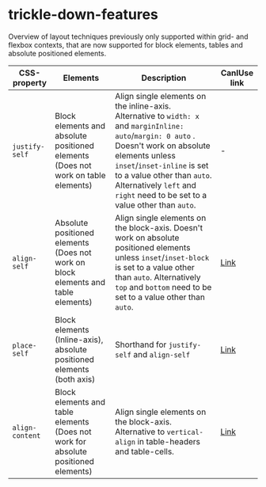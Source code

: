 # trickle-down-features

Overview of layout techniques previously only supported within grid- and flexbox contexts, that are now supported for block elements, tables and absolute positioned elements.

| CSS-property | Elements | Description | CanIUse link
| --- | --- | --- | --- |
| `justify-self` | Block elements and absolute positioned elements (Does not work on table elements) | Align single elements on the inline-axis. Alternative to `width: x` and `marginInline: auto`\/`margin: 0 auto` . Doesn't work on absolute elements unless `inset`/`inset-inline` is set to a value other than `auto`. Alternatively `left` and `right` need to be set to a value other than `auto`. | -
| `align-self` | Absolute positioned elements (Does not work on block elements and table elements) | Align single elements on the block-axis. Doesn't work on absolute positioned elements unless `inset`/`inset-block` is set to a value other than `auto`. Alternatively `top` and `bottom` need to be set to a value other than `auto`. | [Link](https://caniuse.com/mdn-css_properties_align-self_position_absolute_context)
| `place-self` | Block elements (Inline-axis), absolute positioned elements (both axis) | Shorthand for `justify-self` and `align-self` | [Link](https://caniuse.com/mdn-css_properties_place-self_position_absolute_context)
| `align-content` | Block elements and table elements (Does not work for absolute positioned elements) | Align single elements on the block-axis. Alternative to `vertical-align` in table-headers and table-cells. | [Link](https://caniuse.com/mdn-css_properties_align-content_block_context)
